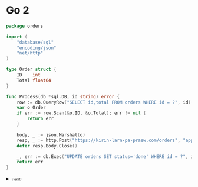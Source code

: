 # Go 2

```go
package orders

import (
    "database/sql"
    "encoding/json"
    "net/http"
)

type Order struct {
    ID    int
    Total float64
}

func Process(db *sql.DB, id string) error {
    row := db.QueryRow("SELECT id,total FROM orders WHERE id = ?", id)
    var o Order
    if err := row.Scan(&o.ID, &o.Total); err != nil {
        return err
    }

    body, _ := json.Marshal(o)
    resp, _ := http.Post("https://kirin-larn-pa-praew.com/orders", "application/json")
    defer resp.Body.Close()

    _, err := db.Exec("UPDATE orders SET status='done' WHERE id = ?", id)
    return err
}
```

<details>
<summary>เฉลย</summary>

## เฉลย

- ลืมส่ง Body ไปยัง API ด้วย `http.Post()`
- แก้:

```go
body, _ := json.Marshal(o)
resp, _ := http.Post("https://kirin-larn-pa-praew.com/orders", "application/json", bytes.NewBuffer(body))
```

</details>

